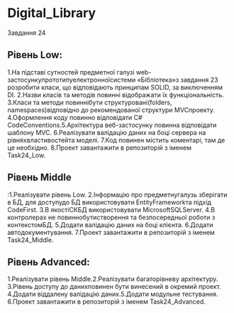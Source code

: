 # Digital_Library
Завдання 24

## Рівень Low:
1.На підставі   сутностей   предметної   галузі web-застосункупрототипуелектронноїсистеми  «Бібліотека»з  завдання  23  розробити класи,  що відповідають принципам SOLID, за виключенням DI.
2.Назви класів та методів повинні відображати їх функціональність.
3.Класи та методи повиннібути структуровані(folders, namespaces)відповідно до рекомендованої структури MVCпроекту.
4.Оформлення коду повинно відповідати C# CodeConventions.5.Архітектура веб-застосунку повинна відповідати шаблону MVC.
6.Реалізувати валідацію даних на боці сервера на рівняхвластивостейта моделі.
7.Код повинен містить коментарі, там де це необхідно.
8.Проект завантажити в репозиторій з іменем Task24_Low.

## Рівень Middle
:1.Реалізувати рівень Low.
2.Інформацію про предметнугалузь зберігати в БД, для доступудо БД використовувати EntityFrameworkта підхід CodeFirst.
3.В якостіСКБД використовувати MicrosoftSQLServer.
4.В контролерах не повиннобутистворення та безпосередньої роботи з контекстомБД.
5.Додати валідацію даних на боці клієнта.
6.Додати автодокументування.
7.Проект завантажити в репозиторій з іменем Task24_Middle.

## Рівень Advanced:
1.Реалізувати рівень Middle.2.Реалізувати багаторівневу архітектуру.
3.Рівень доступу до данихповинен бути винесений в окремий проект.
4.Додати віддалену валідацію даних.5.Додати модульне тестування. 
6.Проект завантажити в репозиторій з іменем Task24_Advanced.
